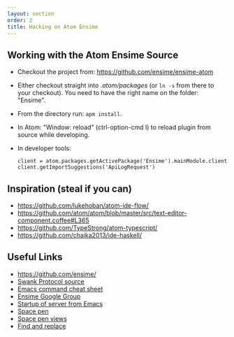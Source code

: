 ```yaml
---
layout: section
order: 2
title: Hacking on Atom Ensime
---
```


## Working with the Atom Ensime Source

- Checkout the project from: https://github.com/ensime/ensime-atom

- Either checkout straight into _.atom/packages_ (or `ln -s` from there to your checkout). You need to have the right name on the folder: "Ensime".

- From the directory run: `apm install`.

- In Atom: "Window: reload" (ctrl-option-cmd l) to reload plugin from source while developing.

- In developer tools:

  ```
  client = atom.packages.getActivePackage('Ensime').mainModule.client
  client.getImportSuggestions('ApiLogRequest')
  ```


## Inspiration (steal if you can)

- https://github.com/lukehoban/atom-ide-flow/
- https://github.com/atom/atom/blob/master/src/text-editor-component.coffee#L365
- https://github.com/TypeStrong/atom-typescript/
- https://github.com/chaika2013/ide-haskell/

## Useful Links

- https://github.com/ensime/
- [Swank Protocol source](https://github.com/ensime/ensime-server/blob/master/swank/src/main/scala/org/ensime/server/protocol/swank/SwankFormats.scala)
- [Emacs command cheat sheet](ditors/emacs/cheat_sheet/)
- [Ensime Google Group](https://groups.google.com/forum/#!forum/ensime)
- [Startup of server from Emacs](https://github.com/ensime/ensime-emacs/blob/master/ensime-startup.el)
- [Space pen]( https://github.com/atom/space-pen/blob/master/src/space-pen.coffee)
- [Space pen views]( https://github.com/atom/atom-space-pen-views/blob/master/src/scroll-view.coffee)
- [Find and replace](https://github.com/atom/find-and-replace/blob/master/lib/project/results-pane.coffee)

